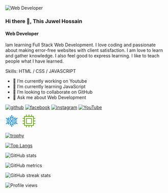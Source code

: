 ![Web Developer](https://scontent.fdac142-1.fna.fbcdn.net/v/t39.30808-6/357469089_112294748593547_5106824802036903139_n.jpg?stp=dst-jpg_s960x960&_nc_cat=109&cb=99be929b-59f725be&ccb=1-7&_nc_sid=e3f864&_nc_ohc=ZEfy2ykpw74AX_1qlEM&_nc_ht=scontent.fdac142-1.fna&oh=00_AfCC099HIsKYscQWFoD16ZvAyszINyhfzb3RzztfC8HOaA&oe=64D12D60)

### Hi there 👋, This Juwel Hossain
#### Web Developer


Iam learning Full Stack Web Development. I love coding and passionate about making error-free websites with client satisfaction. I am love to learn and gather knowledge. I also feel good to express learning. I like to teach people what I have learned. 

Skills: HTML / CSS / JAVASCRIPT

- 🔭 I’m currently working on Youtube 
- 🌱 I’m currently learning JavaScript 
- 👯 I’m looking to collaborate on GitHub 
- 💬 Ask me about Web Development 


[<img src='https://cdn.jsdelivr.net/npm/simple-icons@3.0.1/icons/github.svg' alt='github' height='40'>](https://github.com/juwel164)  [<img src='https://cdn.jsdelivr.net/npm/simple-icons@3.0.1/icons/facebook.svg' alt='facebook' height='40'>](https://www.facebook.com/dali.juwel.hossain)  [<img src='https://cdn.jsdelivr.net/npm/simple-icons@3.0.1/icons/instagram.svg' alt='instagram' height='40'>](https://www.instagram.com/juwel_hossain_mafi/)  [<img src='https://cdn.jsdelivr.net/npm/simple-icons@3.0.1/icons/youtube.svg' alt='YouTube' height='40'>](https://www.youtube.com/channel/juwel_hossain)  

<a href='https://archiveprogram.github.com/'><img src='https://raw.githubusercontent.com/acervenky/animated-github-badges/master/assets/acbadge.gif' width='40' height='40'></a> <a href='https://docs.github.com/en/developers'><img src='https://raw.githubusercontent.com/acervenky/animated-github-badges/master/assets/devbadge.gif' width='40' height='40'></a> 

[![trophy](https://github-profile-trophy.vercel.app/?username=juwel164)](https://github.com/ryo-ma/github-profile-trophy)

[![Top Langs](https://github-readme-stats.vercel.app/api/top-langs/?username=juwel164)](https://github.com/anuraghazra/github-readme-stats)

![GitHub stats](https://github-readme-stats.vercel.app/api?username=juwel164&show_icons=true)  

![GitHub metrics](https://metrics.lecoq.io/juwel164)  

![GitHub streak stats](https://streak-stats.demolab.com/?user=juwel164)  

![Profile views](https://gpvc.arturio.dev/juwel164)  


